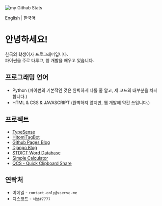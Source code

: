 <img align="center" src="https://github-readme-stats.vercel.app/api?username=sserve-kr&include_all_commits=true&count_private=true&show_icons=true&line_height=20&title_color=2B5BBD&icon_color=1124BB&text_color=A1A1A1&bg_color=0,000000,130F40" alt="my Github Stats"/>

[English](https://github.com/sserve-kr/sserve-kr/blob/main/README.md) | 한국어
# 안녕하세요!
한국의 학생이자 프로그래머입니다.  
파이썬을 주로 다루고, 웹 개발을 배우고 있습니다.  

## 프로그래밍 언어
+ Python (파이썬의 기본적인 것은 완벽하게 다룰 줄 알고, 제 코드의 대부분을 차지합니다.)
+ HTML & CSS & JAVASCRIPT (완벽하지 않지만, 웹 개발에 약간 쓰입니다.)

## 프로젝트
+ [TypeSense](https://github.com/sserve-kr/TypeSense)
+ [HitomiTagBot](https://github.com/sserve-kr/HitomiTagBot)
+ [Github Pages Blog](https://svblog.me)
+ [Django Blog](https://svdev.studio)
+ [STDICT Word Database](https://github.com/sserve-kr/STDICT_WORD_DB)
+ [Simple Calculator](https://github.com/sserve-kr/simple-calculator)
+ [QCS - Quick Clipboard Share](https://qcs.sserve.me)

## 연락처
+ 이메일 - `contact.only@sserve.me`
+ 디스코드 - `서브#7777`
